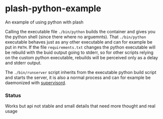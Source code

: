 # plash-python-example
An example of using python with plash

Calling the executable file `./bin/python` builds the container and gives you the python shell (since there where no arguemnts). That `./bin/python` executable behaves just as any other executable and can for example be put in `PATH`. 
If the file `requirements.txt` changes the python executable will be rebuild with the buid output going to stderr, so for other scripts relying on the custom python executable, rebuilds will be perceived only as a delay and stderr output.

The `./bin/runserver` script inherits from the executable python build script and starts the server, it is also a normal process and can for example be daemonized with [supervisord](http://supervisord.org/).

### Status
Works but api not stable and small details that need more thought and real usage
